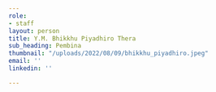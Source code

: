 ```yaml
---
role:
- staff
layout: person
title: Y.M. Bhikkhu Piyadhiro Thera
sub_heading: Pembina
thumbnail: "/uploads/2022/08/09/bhikkhu_piyadhiro.jpeg"
email: ''
linkedin: ''

---
```

